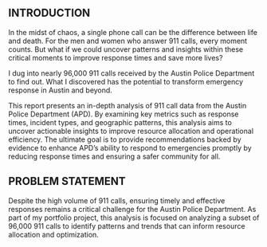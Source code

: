 ## INTRODUCTION
In the midst of chaos, a single phone call can be the difference between life and death. For the men and women who answer 911 calls, every moment counts. But what if we could uncover patterns and insights within these critical moments to improve response times and save more lives?

I dug into nearly 96,000 911 calls received by the Austin Police Department to find out. What I discovered has the potential to transform emergency response in Austin and beyond.

This report presents an in-depth analysis of 911 call data from the Austin Police Department (APD). By examining key metrics such as response times, incident types, and geographic patterns, this analysis aims to uncover actionable insights to improve resource allocation and operational efficiency.
The ultimate goal is to provide recommendations backed by evidence to enhance APD’s ability to respond to emergencies promptly by reducing response times and ensuring a safer community for all.
## PROBLEM STATEMENT 
Despite the high volume of 911 calls, ensuring timely and effective responses remains a critical challenge for the Austin Police Department. As part of my portfolio project, this analysis is focused on analyzing a subset of 96,000 911 calls to identify patterns and trends that can inform resource allocation and optimization.
